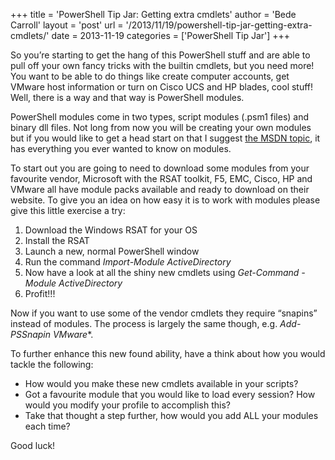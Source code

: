 +++
title = 'PowerShell Tip Jar: Getting extra cmdlets'
author = 'Bede Carroll'
layout = 'post'
url = '/2013/11/19/powershell-tip-jar-getting-extra-cmdlets/'
date = 2013-11-19
categories = ['PowerShell Tip Jar']
+++

So you&#8217;re starting to get the hang of this PowerShell stuff and are able
to pull off your own fancy tricks with the builtin cmdlets, but you need more!
You want to be able to do things like create computer accounts, get VMware
host information or turn on Cisco UCS and HP blades, cool stuff! Well, there
is a way and that way is PowerShell modules.

PowerShell modules come in two types, script modules (.psm1 files) and binary
dll files. Not long from now you will be creating your own modules but if you
would like to get a head start on that I suggest
[the MSDN topic](http://msdn.microsoft.com/en-us/library/dd901839(v=vs.85).aspx),
it has everything you ever wanted to know on modules.

To start out you are going to need to download some modules from your
favourite vendor, Microsoft with the RSAT toolkit, F5, EMC, Cisco, HP and
VMware all have module packs available and ready to download on their website.
To give you an idea on how easy it is to work with modules please give this
little exercise a try:

1. Download the Windows RSAT for your OS
2. Install the RSAT
3. Launch a new, normal PowerShell window
4. Run the command *Import-Module ActiveDirectory*
5. Now have a look at all the shiny new cmdlets using *Get-Command -Module ActiveDirectory*
6. Profit!!!

Now if you want to use some of the vendor cmdlets they require &#8220;snapins&#8221;
instead of modules. The process is largely the same though, e.g.
*Add-PSSnapin VMware**.

To further enhance this new found ability, have a think about how you would
tackle the following:

* How would you make these new cmdlets available in your scripts?
* Got a favourite module that you would like to load every session? How
    would you modify your profile to accomplish this?
* Take that thought a step further, how would you add ALL your modules each
    time?

Good luck!
